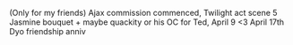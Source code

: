 (Only for my friends)
Ajax commission commenced, Twilight act scene 5
Jasmine bouquet + maybe quackity or his OC for Ted, April 9 <3
April 17th Dyo friendship anniv 
